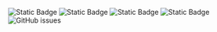 ![Static Badge](https://img.shields.io/badge/blacklists-60-000000) ![Static Badge](https://img.shields.io/badge/blacklisted-2590685-cc0000) ![Static Badge](https://img.shields.io/badge/whitelisted-2244-00CC00) ![Static Badge](https://img.shields.io/badge/streaming_blacklist-28107-000000) ![GitHub issues](https://img.shields.io/github/issues/fabriziosalmi/blacklists)

